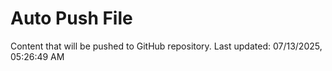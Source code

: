 # Auto Push File

Content that will be pushed to GitHub repository.
Last updated: 07/13/2025, 05:26:49 AM